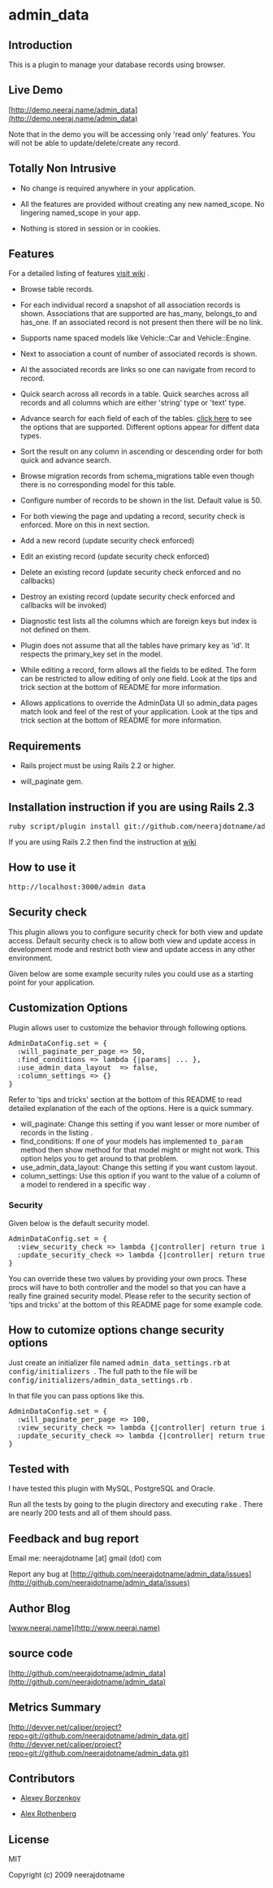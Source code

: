 # admin_data

## Introduction

This is a plugin to manage your database records using browser. 

## Live Demo

[http://demo.neeraj.name/admin_data](http://demo.neeraj.name/admin_data)

Note that in the demo you will be accessing only 'read only' features. You will
not be able to update/delete/create any record. 

## Totally Non Intrusive

* No change is required anywhere in your application.

* All the features are provided without creating any new named_scope. No 
lingering named_scope in your app.  

* Nothing is stored in session or in cookies.

## Features

For a detailed listing of features [visit wiki](http://wiki.github.com/neerajdotname/admin_data) .

* Browse table records.

* For each individual record a snapshot of all association records is shown. 
Associations that are supported are has_many, belongs_to and has_one. If an 
associated record is not present then there will be no link.

* Supports name spaced models like Vehicle::Car and Vehicle::Engine.

* Next to association a count of number of associated records is shown. 

* Al the associated records are links so one can navigate from record to record.

* Quick search across all records in a table. Quick searches across all records 
and all columns which are either 'string' type or 'text' type.

* Advance search for each field of each of the tables. [click here](http://demo.neeraj.name/admin_data/user/advance_search) 
to see the options that are supported. Different options appear for diffent 
data types. 

* Sort the result on any column in ascending or descending order for both quick 
and advance search.

* Browse migration records from schema_migrations table even though there is no 
corresponding model for this table.

* Configure number of records to be shown in the list. Default value is 50.

* For both viewing the page and updating a record, security check is enforced. 
More on this in next section.

* Add a new record (update security check enforced)

* Edit an existing record (update security check enforced)

* Delete an existing record (update security check enforced and no callbacks)

* Destroy an existing record (update security check enforced and callbacks will 
be invoked)

* Diagnostic test lists all the columns which are foreign keys but index is not 
defined on them.

* Plugin does not assume that all the tables have primary key as 'id'. It 
respects the primary_key set in the model.

* While editing a record, form allows all the fields to be edited. The form can
be restricted to allow editing of only one field. Look at the tips and trick 
section at the bottom of README for more information.

* Allows applications to override the AdminData UI so admin_data pages match 
look and feel of the rest of your application.  Look at the tips and trick 
section at the bottom of README for more information.

## Requirements

* Rails project must be using Rails 2.2 or higher.

* will_paginate gem.

## Installation instruction if you are using Rails 2.3

<pre>
ruby script/plugin install git://github.com/neerajdotname/admin_data.git
</pre>  
	
If you are using Rails 2.2 then find the instruction at [wiki](http://wiki.github.com/neerajdotname/admin_data)

## How to use it

<pre>
http://localhost:3000/admin_data
</pre>

## Security check

This plugin allows you to configure security check for both view and update 
access. Default security check is to allow both view and update access in 
development mode and restrict both view and update access in any other 
environment. 

Given below are some example security rules you could use as a starting point
for your application.  

## Customization Options

Plugin allows user to customize the behavior through following options.

<pre>
AdminDataConfig.set = {
  :will_paginate_per_page => 50,
  :find_conditions => lambda {|params| ... }, 
  :use_admin_data_layout  => false,
  :column_settings => {}
}
</pre>

Refer to 'tips and tricks' section at the bottom of this README to read detailed explanation
of the each of the options. Here is a quick summary.

* will_paginate: Change this setting if you want lesser or more number of records in the listing .
* find_conditions: If one of your models has implemented <tt>to_param</tt> method then show method for 
that model might or might not work. This option helps you to get around to that problem.
* use_admin_data_layout: Change this setting if you want custom layout. 
* column_settings: Use this option if you want to the value of a column of a model to rendered in a specific
way .


### Security

Given below is the default security model.

<pre>
AdminDataConfig.set = {
  :view_security_check => lambda {|controller| return true if Rails.env.development? },
  :update_security_check => lambda {|controller| return true if Rails.env.development? }
}
</pre>

You can override these two values by providing your own procs. These procs will have to both
controller and the model so that you can have a really fine grained security model. Please
refer to the security section of 'tips and tricks' at the bottom of this README page for
some example code. 

## How to cutomize options change security options

Just create an initializer file named <tt>admin_data_settings.rb</tt> at <tt>config/initializers </tt>. 
The full path to the file will be <tt>config/initializers/admin_data_settings.rb</tt> .

In that file you can pass options like this.

<pre>
AdminDataConfig.set = {
  :will_paginate_per_page => 100,
  :view_security_check => lambda {|controller| return true if Rails.env.development? },
  :update_security_check => lambda {|controller| return true if Rails.env.development? }
}
</pre>


## Tested with

I have tested this plugin with MySQL, PostgreSQL and Oracle. 

Run all the tests by going to the plugin directory and executing <tt>rake</tt> . 
There are nearly 200 tests and all of them should pass.

## Feedback and bug report

Email me: neerajdotname [at] gmail (dot) com

Report any bug at [http://github.com/neerajdotname/admin_data/issues](http://github.com/neerajdotname/admin_data/issues)

## Author Blog

[www.neeraj.name](http://www.neeraj.name)

## source code

[http://github.com/neerajdotname/admin_data](http://github.com/neerajdotname/admin_data)

## Metrics Summary

[http://devver.net/caliper/project?repo=git://github.com/neerajdotname/admin_data.git](http://devver.net/caliper/project?repo=git://github.com/neerajdotname/admin_data.git)

## Contributors

* [Alexey Borzenkov](http://github.com/snaury)

* [Alex Rothenberg](http://github.com/alexrothenberg)

## License

MIT

Copyright (c) 2009 neerajdotname

